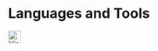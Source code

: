 # Languages and Tools

<img align="left" alt="Visual Studio Code" width="26px" src="https://i.imgur.com/LwSdAlE.png" />
